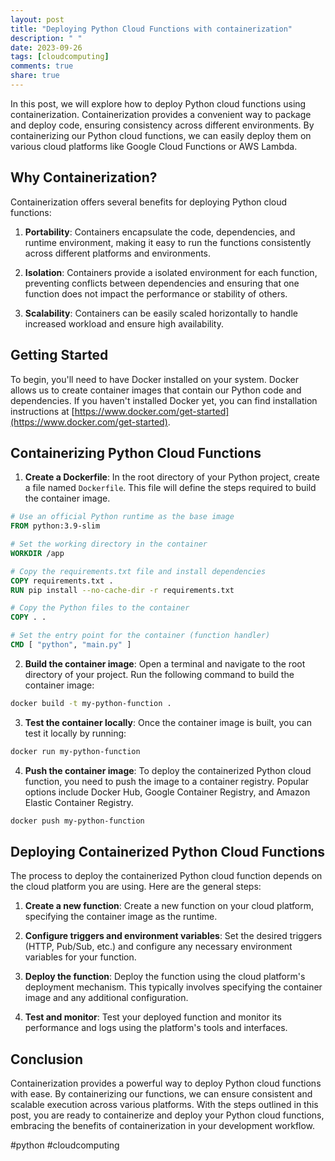 ```yaml
---
layout: post
title: "Deploying Python Cloud Functions with containerization"
description: " "
date: 2023-09-26
tags: [cloudcomputing]
comments: true
share: true
---
```


In this post, we will explore how to deploy Python cloud functions using containerization. Containerization provides a convenient way to package and deploy code, ensuring consistency across different environments. By containerizing our Python cloud functions, we can easily deploy them on various cloud platforms like Google Cloud Functions or AWS Lambda.

## Why Containerization?

Containerization offers several benefits for deploying Python cloud functions:

1. **Portability**: Containers encapsulate the code, dependencies, and runtime environment, making it easy to run the functions consistently across different platforms and environments.

2. **Isolation**: Containers provide a isolated environment for each function, preventing conflicts between dependencies and ensuring that one function does not impact the performance or stability of others.

3. **Scalability**: Containers can be easily scaled horizontally to handle increased workload and ensure high availability.

## Getting Started

To begin, you'll need to have Docker installed on your system. Docker allows us to create container images that contain our Python code and dependencies. If you haven't installed Docker yet, you can find installation instructions at [https://www.docker.com/get-started](https://www.docker.com/get-started).

## Containerizing Python Cloud Functions

1. **Create a Dockerfile**: In the root directory of your Python project, create a file named `Dockerfile`. This file will define the steps required to build the container image.

```Dockerfile
# Use an official Python runtime as the base image
FROM python:3.9-slim

# Set the working directory in the container
WORKDIR /app

# Copy the requirements.txt file and install dependencies
COPY requirements.txt .
RUN pip install --no-cache-dir -r requirements.txt

# Copy the Python files to the container
COPY . .

# Set the entry point for the container (function handler)
CMD [ "python", "main.py" ]
```

2. **Build the container image**: Open a terminal and navigate to the root directory of your project. Run the following command to build the container image:

```bash
docker build -t my-python-function .
```

3. **Test the container locally**: Once the container image is built, you can test it locally by running:

```bash
docker run my-python-function
```

4. **Push the container image**: To deploy the containerized Python cloud function, you need to push the image to a container registry. Popular options include Docker Hub, Google Container Registry, and Amazon Elastic Container Registry.

```bash
docker push my-python-function
```

## Deploying Containerized Python Cloud Functions

The process to deploy the containerized Python cloud function depends on the cloud platform you are using. Here are the general steps:

1. **Create a new function**: Create a new function on your cloud platform, specifying the container image as the runtime.

2. **Configure triggers and environment variables**: Set the desired triggers (HTTP, Pub/Sub, etc.) and configure any necessary environment variables for your function.

3. **Deploy the function**: Deploy the function using the cloud platform's deployment mechanism. This typically involves specifying the container image and any additional configuration.

4. **Test and monitor**: Test your deployed function and monitor its performance and logs using the platform's tools and interfaces.

## Conclusion

Containerization provides a powerful way to deploy Python cloud functions with ease. By containerizing our functions, we can ensure consistent and scalable execution across various platforms. With the steps outlined in this post, you are ready to containerize and deploy your Python cloud functions, embracing the benefits of containerization in your development workflow.

#python #cloudcomputing